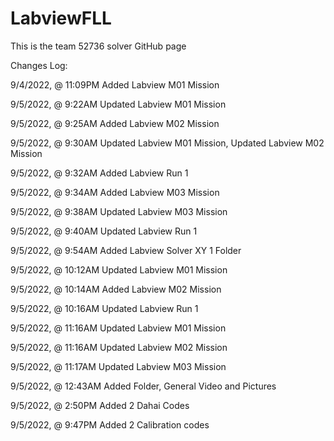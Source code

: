 # LabviewFLL
This is the team 52736 solver GitHub page


Changes Log:

9/4/2022, @ 11:09PM
Added Labview M01 Mission

9/5/2022, @ 9:22AM
Updated Labview M01 Mission

9/5/2022, @ 9:25AM
Added Labview M02 Mission

9/5/2022, @ 9:30AM
Updated Labview M01 Mission,
Updated Labview M02 Mission

9/5/2022, @ 9:32AM
Added Labview Run 1

9/5/2022, @ 9:34AM
Added Labview M03 Mission

9/5/2022, @ 9:38AM
Updated Labview M03 Mission

9/5/2022, @ 9:40AM
Updated Labview Run 1

9/5/2022, @ 9:54AM
Added Labview Solver XY 1 Folder

9/5/2022, @ 10:12AM
Updated Labview M01 Mission

9/5/2022, @ 10:14AM
Added Labview M02 Mission

9/5/2022, @ 10:16AM
Updated Labview Run 1

9/5/2022, @ 11:16AM
Updated Labview M01 Mission

9/5/2022, @ 11:16AM
Updated Labview M02 Mission

9/5/2022, @ 11:17AM
Updated Labview M03 Mission

9/5/2022, @ 12:43AM
Added Folder, General Video and Pictures

9/5/2022, @ 2:50PM
Added 2 Dahai Codes

9/5/2022, @ 9:47PM
Added 2 Calibration codes
